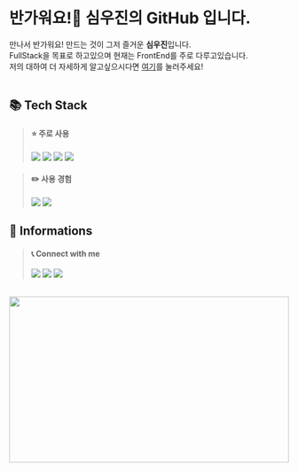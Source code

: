 # 반가워요!👋 심우진의 GitHub 입니다.</h1>

만나서 반가워요! 만드는 것이 그저 즐거운 **심우진**입니다.<br>
FullStack을 목표로 하고있으며 현재는 FrontEnd를 주로 다루고있습니다.<br>
저의 대하여 더 자세하게 알고싶으시다면 [여기](https://woojinsim.github.io/woojin-portfolio/)를 눌러주세요!
<br><br>

## 📚 Tech Stack

> #### ⭐ 주로 사용
>
> <img src="https://img.shields.io/badge/TypeScript-3178C6?style=for-the-badge&logo=typescript&logoColor=white"> <img src="https://img.shields.io/badge/React-61DAFB?style=for-the-badge&logo=react&logoColor=black"> <img src="https://img.shields.io/badge/python-3776AB?style=for-the-badge&logo=python&logoColor=white"> <img src="https://img.shields.io/badge/mysql-4479A1?style=for-the-badge&logo=mysql&logoColor=white">

> #### ✏️ 사용 경험
>
> <img src="https://img.shields.io/badge/C++-00599C?style=for-the-badge&logo=cplusplus&logoColor=white"> <img src="https://img.shields.io/badge/Java-007396?style=for-the-badge&logo=java&logoColor=white">

## 📄 Informations

> #### 📞 Connect with me
>
> <a href="https://open.kakao.com/o/sl4cmTJf"><img src="https://img.shields.io/badge/kakao_talk-FFCD00?style=for-the-badge&logo=kakaotalk&logoColor=black"></a> <img src="https://img.shields.io/badge/woojin____sim-5865F2?style=for-the-badge&logo=discord&logoColor=white"> <a href="mailto:ssqwe2@gmail.com"><img src="https://img.shields.io/badge/gmail-EA4335?style=for-the-badge&logo=gmail&logoColor=white"></a>

<br>
<a href="https://www.gitanimals.org/en_US?utm_medium=image&utm_source=WoojinSim&utm_content=farm">
<img
  src="https://render.gitanimals.org/farms/WoojinSim"
  width="100%"
  height="300"
/>
</a>
